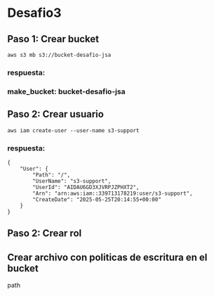 # Desafio3
## Paso 1: Crear bucket
```aws s3 mb s3://bucket-desafio-jsa```
### respuesta:
### make_bucket: bucket-desafio-jsa
## Paso 2: Crear usuario
```aws iam create-user --user-name s3-support```
### respuesta:
```
{
    "User": {
        "Path": "/",
        "UserName": "s3-support",
        "UserId": "AIDAU6GD3XJVRPJZPHXT2",
        "Arn": "arn:aws:iam::339713178219:user/s3-support",
        "CreateDate": "2025-05-25T20:14:55+00:00"
    }
}
```
## Paso 2: Crear rol
## Crear archivo con politicas de escritura en el bucket
path 

